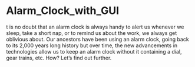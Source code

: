 # Alarm_Clock_with_GUI
t is no doubt that an alarm clock is always handy to alert us whenever we sleep, take a short nap, or to remind us about the work, we always get oblivious about.  Our ancestors have been using an alarm clock, going back to its 2,000 years long history but over time, the new advancements in technologies allow us to keep an alarm clock without it containing a dial, gear trains, etc. How? Let’s find out further.

